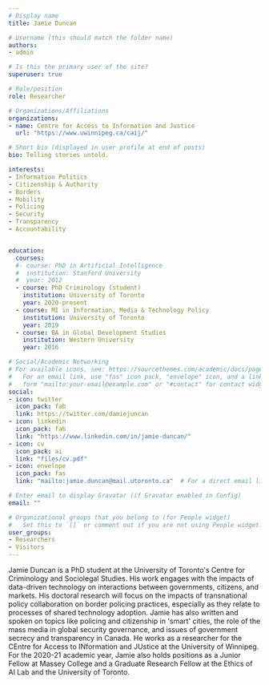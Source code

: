 ```yaml
---
# Display name
title: Jamie Duncan

# Username (this should match the folder name)
authors:
- admin

# Is this the primary user of the site?
superuser: true

# Role/position
role: Researcher

# Organizations/Affiliations
organizations:
- name: Centre for Access to Information and Justice
  url: "https://www.uwinnipeg.ca/caij/"

# Short bio (displayed in user profile at end of posts)
bio: Telling stories untold.

interests:
- Information Politics
- Citizenship & Authority
- Borders
- Mobility
- Policing
- Security
- Transparency
- Accountability


education:
  courses:
  #- course: PhD in Artificial Intelligence
  #  institution: Stanford University
  #  year: 2012
  - course: PhD Criminology (student)
    institution: University of Toronto
    year: 2020-present
  - course: MI in Information, Media & Technology Policy
    institution: University of Toronto
    year: 2019
  - course: BA in Global Development Studies
    institution: Western University
    year: 2016

# Social/Academic Networking
# For available icons, see: https://sourcethemes.com/academic/docs/page-builder/#icons
#   For an email link, use "fas" icon pack, "envelope" icon, and a link in the
#   form "mailto:your-email@example.com" or "#contact" for contact widget.
social:
- icon: twitter
  icon_pack: fab
  link: https://twitter.com/damiejuncan
- icon: linkedin
  icon_pack: fab
  link: "https://www.linkedin.com/in/jamie-duncan/"
- icon: cv
  icon_pack: ai
  link: "files/cv.pdf"
- icon: envelope
  icon_pack: fas
  link: "mailto:jamie.duncan@mail.utoronto.ca"  # For a direct email link, use "mailto:test@example.org".

# Enter email to display Gravatar (if Gravatar enabled in Config)
email: ""

# Organizational groups that you belong to (for People widget)
#   Set this to `[]` or comment out if you are not using People widget.
user_groups:
- Researchers
- Visitors
---
```


Jamie Duncan is a PhD student at the University of Toronto's Centre for Criminology and Sociolegal Studies. His work engages with the impacts of data-driven technology on interactions between governments, citizens, and markets. His doctoral research will focus on the impacts of transnational policy collaboration on border policing practices, especially as they relate to processes of shared technology adoption. Jamie has also written and spoken on topics like policing and citizenship in 'smart' cities, the role of the mass media in global security governance, and issues of government secrecy and transparency in Canada. He works as a researcher for the CEntre for Access to INformation and JUstice at the University of Winnipeg. For the 2020-21 academic year, Jamie also holds positions as a Junior Fellow at Massey College and a Graduate Research Fellow at the Ethics of AI Lab and the University of Toronto.
